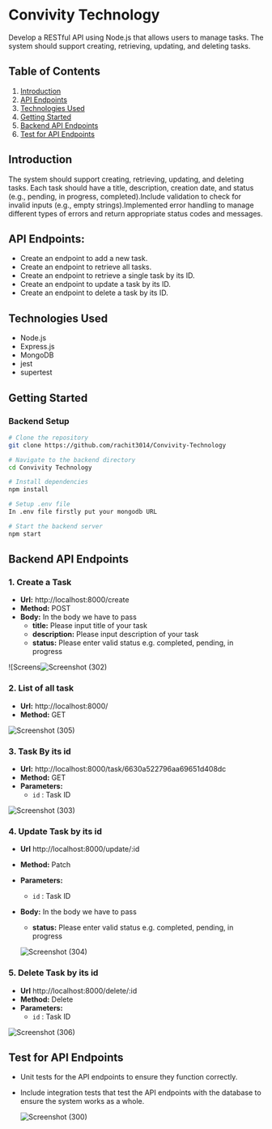 # Convivity Technology

Develop a RESTful API using Node.js that allows users to manage tasks. The system should support creating, retrieving, updating, and deleting tasks.

## Table of Contents

1. [Introduction](#introduction)
2. [API Endpoints](#api-endpoints)
3. [Technologies Used](#technologies-used)
4. [Getting Started](#getting-started)
5. [Backend API Endpoints](#backend-api-endpoints)
6. [Test for API Endpoints](#test-for-api-endpoints)

## Introduction
The system should support creating, retrieving, updating, and deleting tasks. Each task should have a title, description, creation date, and status (e.g., pending, in progress, completed).Include validation to check for invalid inputs (e.g., empty strings).Implemented error handling to manage different types of errors and return appropriate status codes and messages.


## API Endpoints:
- Create an endpoint to add a new task.
- Create an endpoint to retrieve all tasks.
- Create an endpoint to retrieve a single task by its ID.
- Create an endpoint to update a task by its ID.
- Create an endpoint to delete a task by its ID.


## Technologies Used

- Node.js
- Express.js
- MongoDB
- jest
- supertest


## Getting Started

### Backend Setup

```bash
# Clone the repository
git clone https://github.com/rachit3014/Convivity-Technology

# Navigate to the backend directory
cd Convivity Technology

# Install dependencies
npm install

# Setup .env file
In .env file firstly put your mongodb URL

# Start the backend server
npm start
```

## Backend API Endpoints
### 1. Create a Task

- **Url:** http://localhost:8000/create
- **Method:** POST
- **Body:** In the body we have to pass
  - **title:** Please input title of your task
  - **description:** Please input description of your task
  - **status:** Please enter valid status e.g. completed, pending, in progress 

![Screens![Screenshot (302)](https://github.com/rachit3014/Convivity-Technology/assets/84663169/46c90cab-20d0-4cae-bf44-2484550b6268)

### 2. List of all task

- **Url:** http://localhost:8000/
- **Method:** GET

![Screenshot (305)](https://github.com/rachit3014/Convivity-Technology/assets/84663169/1ad5865a-1d5d-44b0-b13a-3bbabb1cb2c2)


### 3. Task By its id

- **Url:** http://localhost:8000/task/6630a522796aa69651d408dc
- **Method:** GET
- **Parameters:**
  -  `id` : Task ID

![Screenshot (303)](https://github.com/rachit3014/Convivity-Technology/assets/84663169/1fe0ab77-6d9c-45b7-817b-ba1ba1721a76)


### 4. Update Task by its id

- **Url**  http://localhost:8000/update/:id
- **Method:** Patch
- **Parameters:**
  -  `id` : Task ID
- **Body:** In the body we have to pass
  - **status:** Please enter valid status e.g. completed, pending, in progress

  ![Screenshot (304)](https://github.com/rachit3014/Convivity-Technology/assets/84663169/539049c3-3966-465e-a5f5-a100043a5885)


### 5. Delete Task by its id

- **Url** http://localhost:8000/delete/:id
- **Method:** Delete
- **Parameters:**
  - `id` : Task ID

![Screenshot (306)](https://github.com/rachit3014/Convivity-Technology/assets/84663169/8ca73636-3e83-4a28-89b5-7695dbbb6ffd)


## Test for API Endpoints

- Unit tests for the API endpoints to ensure they function correctly.
- Include integration tests that test the API endpoints with the database to ensure the system works as a whole.

  ![Screenshot (300)](https://github.com/rachit3014/Convivity-Technology/assets/84663169/13dd06cd-97a2-490b-90f2-527e4b2114ab)

